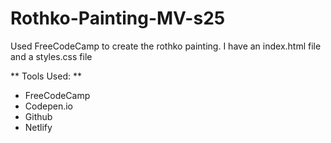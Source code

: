 # Rothko-Painting-MV-s25

Used FreeCodeCamp to create the rothko painting. I have an index.html file and a styles.css file 


** Tools Used: ** 
* FreeCodeCamp
* Codepen.io 
* Github 
* Netlify 